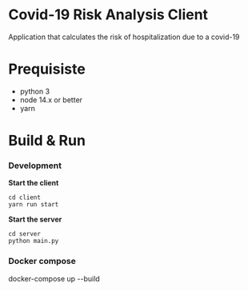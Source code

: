 # Covid-19 Risk Analysis Client
Application that calculates the risk of hospitalization due to a covid-19

# Prequisiste

- python 3
- node 14.x or better
- yarn

# Build & Run

### Development

**Start the client**
```
cd client
yarn run start
```

**Start the server**
```
cd server
python main.py
```

### Docker compose

docker-compose up --build


